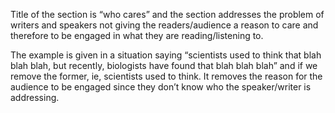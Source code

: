 Title of the section is “who cares” and the section addresses the problem of writers and speakers not giving the readers/audience a reason to care and therefore to be engaged in what they are reading/listening to.

The example is given in a situation saying “scientists used to think that blah blah blah, but recently, biologists have found that blah blah blah”  and if we remove the former, ie, scientists used to think. It removes the reason for the audience to be engaged since they don’t know who the speaker/writer is addressing.